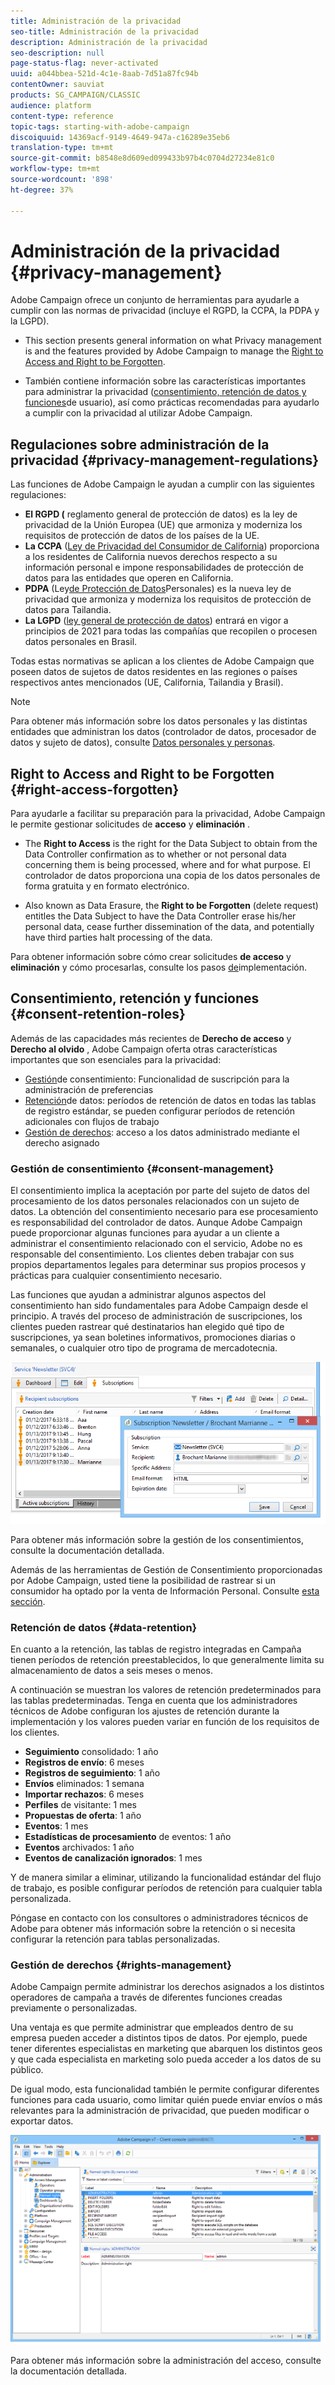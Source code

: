 ```yaml
---
title: Administración de la privacidad
seo-title: Administración de la privacidad
description: Administración de la privacidad
seo-description: null
page-status-flag: never-activated
uuid: a044bbea-521d-4c1e-8aab-7d51a87fc94b
contentOwner: sauviat
products: SG_CAMPAIGN/CLASSIC
audience: platform
content-type: reference
topic-tags: starting-with-adobe-campaign
discoiquuid: 14369acf-9149-4649-947a-c16289e35eb6
translation-type: tm+mt
source-git-commit: b8548e8d609ed099433b97b4c0704d27234e81c0
workflow-type: tm+mt
source-wordcount: '898'
ht-degree: 37%

---
```



# Administración de la privacidad {#privacy-management}

Adobe Campaign ofrece un conjunto de herramientas para ayudarle a cumplir con las normas de privacidad (incluye el RGPD, la CCPA, la PDPA y la LGPD).

* This section presents general information on what Privacy management is and the features provided by Adobe Campaign to manage the [Right to Access and Right to be Forgotten](#right-access-forgotten).

* También contiene información sobre las características importantes para administrar la privacidad ([consentimiento, retención de datos y funciones](#consent-retention-roles)de usuario), así como prácticas recomendadas para ayudarlo a cumplir con la privacidad al utilizar Adobe Campaign.

## Regulaciones sobre administración de la privacidad {#privacy-management-regulations}

Las funciones de Adobe Campaign le ayudan a cumplir con las siguientes regulaciones:

* **El RGPD (** reglamento general de protección de datos[](https://ec.europa.eu/info/law/law-topic/data-protection/reform/what-does-general-data-protection-regulation-gdpr-govern_en)) es la ley de privacidad de la Unión Europea (UE) que armoniza y moderniza los requisitos de protección de datos de los países de la UE.
* **La CCPA** ([Ley de Privacidad del Consumidor de California](https://leginfo.legislature.ca.gov/faces/codes_displayText.xhtml?lawCode=CIV&amp;division=3.&amp;title=1.81.5.&amp;part=4.&amp;chapter=&amp;article=)) proporciona a los residentes de California nuevos derechos respecto a su información personal e impone responsabilidades de protección de datos para las entidades que operen en California.
* **PDPA** (Ley[de Protección de Datos](https://secureprivacy.ai/thailand-pdpa-summary-what-businesses-need-to-know/)Personales) es la nueva ley de privacidad que armoniza y moderniza los requisitos de protección de datos para Tailandia.
* **La LGPD** ([ley general de protección de datos](https://iapp.org/media/pdf/resource_center/Brazilian_General_Data_Protection_Law.pdf)) entrará en vigor a principios de 2021 para todas las compañías que recopilen o procesen datos personales en Brasil.

Todas estas normativas se aplican a los clientes de Adobe Campaign que poseen datos de sujetos de datos residentes en las regiones o países respectivos antes mencionados (UE, California, Tailandia y Brasil).

<!--Several Privacy capabilities are available in Adobe Campaign, including consent management, data retention settings, and rights management. See [Consent, Retention and Roles](#consent-retention-roles). In addition to this, Adobe Campaign helps facilitate your readiness as Data Controller for certain Privacy requests. See [Right to Access and Right to be Forgotten](#right-access-forgotten).-->

>[!NOTE]
>
>Para obtener más información sobre los datos personales y las distintas entidades que administran los datos (controlador de datos, procesador de datos y sujeto de datos), consulte [Datos personales y personas](../../platform/using/privacy-and-recommendations.md#personal-data).

## Right to Access and Right to be Forgotten {#right-access-forgotten}

Para ayudarle a facilitar su preparación para la privacidad, Adobe Campaign le permite gestionar solicitudes de **acceso** y **eliminación** .

* The **Right to Access** is the right for the Data Subject to obtain from the Data Controller confirmation as to whether or not personal data concerning them is being processed, where and for what purpose. El controlador de datos proporciona una copia de los datos personales de forma gratuita y en formato electrónico.

* Also known as Data Erasure, the **Right to be Forgotten** (delete request) entitles the Data Subject to have the Data Controller erase his/her personal data, cease further dissemination of the data, and potentially have third parties halt processing of the data.

Para obtener información sobre cómo crear solicitudes **de acceso** y **eliminación** y cómo procesarlas, consulte los pasos [de](../../platform/using/privacy-requests.md)implementación.

<!--Tutorials on Privacy management in Campaign Standard are also available [here](https://docs.adobe.com/content/help/en/campaign-standard-learn/tutorials/privacy/privacy-overview.html).
https://experienceleague.corp.adobe.com/docs/campaign-standard-learn/tutorials/privacy/privacy-overview.html?lang=en-->

## Consentimiento, retención y funciones {#consent-retention-roles}

Además de las capacidades más recientes de **Derecho de acceso** y **Derecho al olvido** , Adobe Campaign oferta otras características importantes que son esenciales para la privacidad:

* [Gestión](#consent-management)de consentimiento: Funcionalidad de suscripción para la administración de preferencias
* [Retención](#data-retention)de datos: períodos de retención de datos en todas las tablas de registro estándar, se pueden configurar períodos de retención adicionales con flujos de trabajo
* [Gestión de derechos](#rights-management): acceso a los datos administrado mediante el derecho asignado 

### Gestión de consentimiento {#consent-management}

El consentimiento implica la aceptación por parte del sujeto de datos del procesamiento de los datos personales relacionados con un sujeto de datos. La obtención del consentimiento necesario para ese procesamiento es responsabilidad del controlador de datos. Aunque Adobe Campaign puede proporcionar algunas funciones para ayudar a un cliente a administrar el consentimiento relacionado con el servicio, Adobe no es responsable del consentimiento. Los clientes deben trabajar con sus propios departamentos legales para determinar sus propios procesos y prácticas para cualquier consentimiento necesario.

Las funciones que ayudan a administrar algunos aspectos del consentimiento han sido fundamentales para Adobe Campaign desde el principio. A través del proceso de administración de suscripciones, los clientes pueden rastrear qué destinatarios han elegido qué tipo de suscripciones, ya sean boletines informativos, promociones diarias o semanales, o cualquier otro tipo de programa de mercadotecnia.

![](assets/privacy-consent-management.png)

Para obtener más información sobre la gestión de los consentimientos, consulte la documentación [](../../delivery/using/managing-subscriptions.md)detallada.

Además de las herramientas de Gestión de Consentimiento proporcionadas por Adobe Campaign, usted tiene la posibilidad de rastrear si un consumidor ha optado por la venta de Información Personal. Consulte [esta sección](../../platform/using/privacy-requests.md#sale-of-personal-information).

### Retención de datos {#data-retention}

En cuanto a la retención, las tablas de registro integradas en Campaña tienen períodos de retención preestablecidos, lo que generalmente limita su almacenamiento de datos a seis meses o menos.

A continuación se muestran los valores de retención predeterminados para las tablas predeterminadas. Tenga en cuenta que los administradores técnicos de Adobe configuran los ajustes de retención durante la implementación y los valores pueden variar en función de los requisitos de los clientes.

* **Seguimiento** consolidado: 1 año
* **Registros de envío**: 6 meses
* **Registros de seguimiento**: 1 año
* **Envíos** eliminados: 1 semana
* **Importar rechazos**: 6 meses
* **Perfiles** de visitante: 1 mes
* **Propuestas de oferta**: 1 año
* **Eventos**: 1 mes
* **Estadísticas de procesamiento** de eventos: 1 año
* **Eventos** archivados: 1 año
* **Eventos de canalización ignorados**: 1 mes

Y de manera similar a eliminar, utilizando la funcionalidad estándar del flujo de trabajo, es posible configurar períodos de retención para cualquier tabla personalizada.

Póngase en contacto con los consultores o administradores técnicos de Adobe para obtener más información sobre la retención o si necesita configurar la retención para tablas personalizadas.

### Gestión de derechos {#rights-management}

Adobe Campaign permite administrar los derechos asignados a los distintos operadores de campaña a través de diferentes funciones creadas previamente o personalizadas.

Una ventaja es que permite administrar que empleados dentro de su empresa pueden acceder a distintos tipos de datos. Por ejemplo, puede tener diferentes especialistas en marketing que abarquen los distintos geos y que cada especialista en marketing solo pueda acceder a los datos de su público.

De igual modo, esta funcionalidad también le permite configurar diferentes funciones para cada usuario, como limitar quién puede enviar envíos o más relevantes para la administración de privacidad, que pueden modificar o exportar datos.

![](assets/privacy-user-management.png)

Para obtener más información sobre la administración del acceso, consulte la documentación [](../../platform/using/access-management.md)detallada.